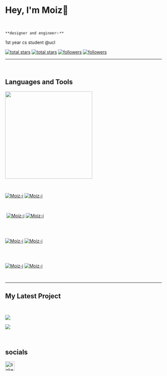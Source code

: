 <h1>Hey, I'm Moiz👋</h1>
<br /> 

                    
`**designer and engineer✨**`

                    

<p align="left">1st year cs student @ucl</p>
<p align="left"> 
  <a href="https://github.com/Moiz-i?tab=repositories&sort=stargazers#gh-light-mode-only">
    <img alt="total stars" title="Total stars on GitHub" src="https://custom-icon-badges.demolab.com/github/stars/Moiz-i?color=3ea97d&style=for-the-badge&labelColor=40b682&logo=star#gh-light-mode-only"/></a>
  
  <a href="https://github.com/Moiz-i?tab=repositories&sort=stargazers#gh-dark-mode-only">
    <img alt="total stars" title="Total stars on GitHub" src="https://custom-icon-badges.demolab.com/github/stars/Moiz-i?color=655489&style=for-the-badge&labelColor=c691e9&logo=star#gh-dark-mode-only"/></a>
  
  <a href="https://github.com/Moiz-i?tab=followers#gh-light-mode-only">
    <img alt="followers" title="Follow me on Github" src="https://custom-icon-badges.demolab.com/github/followers/Moiz-i?color=2c4954&labelColor=2c3e50&style=for-the-badge&logo=person-add&label=Follow&logoColor=white#gh-light-mode-only"/></a>
    
  <a href="https://github.com/Moiz-i?tab=followers#gh-dark-mode-only">
    <img alt="followers" title="Follow me on Github" src="https://custom-icon-badges.demolab.com/github/followers/Moiz-i?color=dacc84&labelColor=f9e692&style=for-the-badge&logo=person-add&label=Follow&logoColor=white#gh-dark-mode-only"/></a>
</p>

---
<br />

                    

<h2>Languages and Tools</h2> 
<p align="left">
<img width="280px"  src="https://skillicons.dev/icons?i=js,html,css,react,nextjs,ts,python,nodejs,java,c,haskell&perline=9"  />
</p>
<br />

                    

<p><a href="https://github.com/Moiz-i#gh-dark-mode-only" target="_blank"><img align="center" src="https://github-readme-stats.vercel.app/api/top-langs/?username=Moiz-i&langs_count=6&show_icon=true&layout=compact&theme=nightowl#gh-dark-mode-only" alt="Moiz-i" /></a>
  <a href="https://github.com/Moiz-i#gh-light-mode-only" target="_blank"><img align="center" src="https://github-readme-stats.vercel.app/api/top-langs/?username=Moiz-i&langs_count=6&show_icon=true&layout=compact&theme=vue#gh-light-mode-only" alt="Moiz-i" /></a>
</p>

<br />

<p>&nbsp;<a href="https://github.com/Moiz-i#gh-dark-mode-only" target="_blank"><img align="center" src="https://github-readme-stats.vercel.app/api?username=Moiz-i&count_private=true&show_icons=true&theme=nightowl#gh-dark-mode-only" alt="Moiz-i" /></a>
<a href="https://github.com/Moiz-i#gh-light-mode-only" target="_blank"><img align="center" src="https://github-readme-stats.vercel.app/api?username=Moiz-i&count_private=true&show_icons=true&theme=vue#gh-light-mode-only" alt="Moiz-i" /></a>
</p> 
<br>
<br />

<p><a href="https://github.com/Moiz-i#gh-dark-mode-only" target="_blank"><img align="center" src="https://streak-stats.demolab.com?user=Moiz-i&theme=nightowl#gh-dark-mode-only" alt="Moiz-i"/></a>
<a href="https://github.com/Moiz-i#gh-light-mode-only" target="_blank"><img align="center" src="https://streak-stats.demolab.com?user=Moiz-i&theme=vue#gh-light-mode-only" alt="Moiz-i"/></a></p>
<br/>
<br />

<p><a href="https://github.com/Moiz-i#gh-dark-mode-only" target="_blank"><img align="center" src="https://github-readme-activity-graph.cyclic.app/graph?username=Moiz-i&theme=nightowl#gh-dark-mode-only" alt="Moiz-i" /></a>
<a href="https://github.com/Moiz-i#gh-light-mode-only" target="_blank"><img align="center" src="https://github-readme-activity-graph.cyclic.app/graph?username=Moiz-i&theme=vue#gh-light-mode-only" alt="Moiz-i" /></a></p>
<br/>

---


                    

<h2>My Latest Project</h2> 
<br />
<p><a href="https://github.com/Moiz-I/chefster#gh-dark-mode-only" target="_blank"><img align="center" src="https://github-readme-stats.vercel.app/api/pin/?username=Moiz-i&repo=chefster&theme=nightowl&show_owner=true#gh-dark-mode-only"/></a></p>
<p><a href="https://github.com/Moiz-i/chefster#gh-light-mode-only" target="_blank"><img align="center" src="https://github-readme-stats.vercel.app/api/pin/?username=Moiz-i&repo=chefster&theme=vue&show_owner=true#gh-light-mode-only"/></a></p>
<br />


                    

<h2>socials</h2> 
<p align="left">
<a href="linkedin.com/in/moiz-imran-61851820b/" target="_blank"><img align="left" alt="linkedin" width="30px" style="padding-right: 10px;" src="https://cdn.jsdelivr.net/gh/devicons/devicon/icons/linkedin/linkedin-original.svg" /></a>
</p><!---
Moiz-I/Moiz-I is a ✨ special ✨ repository because its `README.md` (this file) appears on your GitHub profile.
You can click the Preview link to take a look at your changes.
--->
